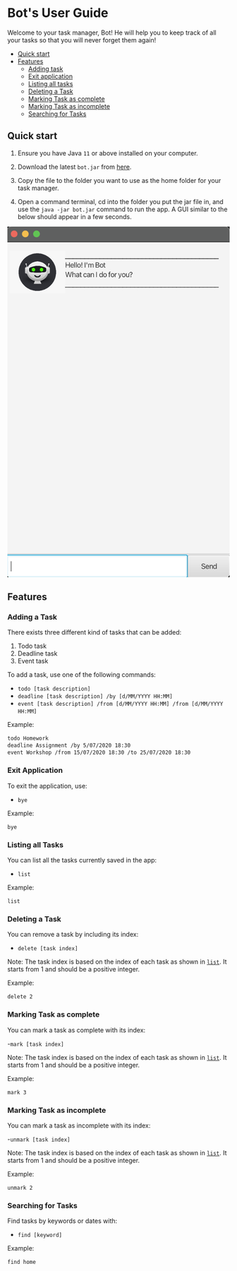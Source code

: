 # Bot's User Guide

Welcome to your task manager, Bot! He will help you to keep track of
all your tasks so that you will never forget them again!

- [Quick start](#quick-start)
- [Features](#features)
  - [Adding task](#adding-a-task)
  - [Exit application](#exit-application)
  - [Listing all tasks](#listing-all-tasks)
  - [Deleting a Task](#deleting-a-task)
  - [Marking Task as complete](#marking-task-as-complete)
  - [Marking Task as incomplete](#marking-task-as-incomplete)
  - [Searching for Tasks](#searching-for-tasks)

## Quick start



1. Ensure you have Java `11` or above installed on your computer.

2. Download the latest `bot.jar` from [here](https://github.com/XihuaZ/ip/releases/tag/A-Release).

3. Copy the file to the folder you want to use as the home folder for your task manager.

4. Open a command terminal, cd into the folder you put the jar file in, and use the `java -jar bot.jar`
   command to run the app.
   A GUI similar to the below should appear in a few seconds.

![Ui.png](Ui.png)

## Features

### Adding a Task

There exists three different kind of tasks that can be added:

1. Todo task
2. Deadline task
3. Event task

To add a task, use one of the following commands:

- `todo [task description]`
- `deadline [task description] /by [d/MM/YYYY HH:MM]`
- `event [task description] /from [d/MM/YYYY HH:MM] /from [d/MM/YYYY HH:MM]`

Example:
```
todo Homework 
deadline Assignment /by 5/07/2020 18:30
event Workshop /from 15/07/2020 18:30 /to 25/07/2020 18:30
```

### Exit Application

To exit the application, use:

- `bye`

Example:
```
bye
```

### Listing all Tasks

You can list all the tasks currently saved in the app:

- `list`

Example:
```
list
```

### Deleting a Task

You can remove a task by including its index:

- `delete [task index]`

Note: The task index is based on the index of each task
as shown in [`list`](#listing-all-tasks). It starts from 1 and should
be a positive integer.

Example:
```
delete 2
```

### Marking Task as complete

You can mark a task as complete with its index:

-`mark [task index]`

Note: The task index is based on the index of each task
as shown in [`list`](#listing-all-tasks). It starts from 1 and should
be a positive integer.

Example:
```
mark 3
```

### Marking Task as incomplete

You can mark a task as incomplete with its index:

-`unmark [task index]`

Note: The task index is based on the index of each task
as shown in [`list`](#listing-all-tasks). It starts from 1 and should
be a positive integer.

Example:
```
unmark 2
```

### Searching for Tasks

Find tasks by keywords or dates with:

- `find [keyword]`

Example:
```
find home
```